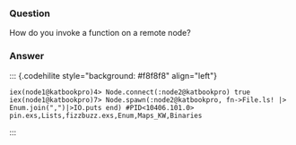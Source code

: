 ### Question
How do you invoke a function on a remote node?


### Answer
::: {.codehilite style="background: #f8f8f8" align="left"}
``` {style="line-height: 125%"}
iex(node1@katbookpro)4> Node.connect(:node2@katbookpro) true iex(node1@katbookpro)7> Node.spawn(:node2@katbookpro, fn->File.ls! |> Enum.join(",")|>IO.puts end) #PID<10406.101.0> pin.exs,Lists,fizzbuzz.exs,Enum,Maps_KW,Binaries 
```
:::



